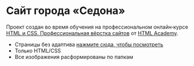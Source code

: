 # Сайт города «Седона»

Проект создан во время обучения на профессиональном онлайн‑курсе [HTML и CSS. Профессиональная вёрстка сайтов](https://htmlacademy.ru/intensive/htmlcss) от [HTML Academy](https://htmlacademy.ru).

- Страницы без адаптива [нажмите сюда, чтобы посмотреть](https://soulmonova.github.io/sedona/)
- Только HTML/CSS
- Все изображения расформированы по папкам
